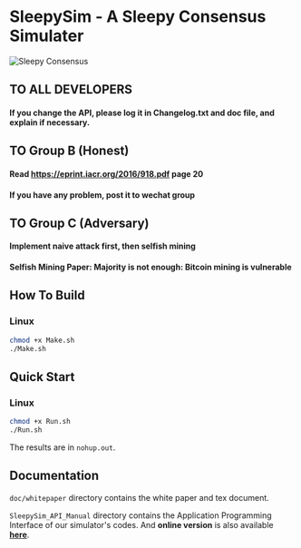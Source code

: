 # SleepySim - A Sleepy Consensus Simulater
![Sleepy Consensus](https://pbs.twimg.com/media/C1g0M5zW8AIKR0K.jpg)

## TO ALL DEVELOPERS
#### If you change the API, please log it in Changelog.txt and **doc** file, and explain if necessary.

## TO Group B (Honest)
#### Read https://eprint.iacr.org/2016/918.pdf page 20
#### If you have any problem, post it to wechat group

## TO Group C (Adversary)
#### Implement naive attack first, then selfish mining
#### Selfish Mining Paper: Majority is not enough: Bitcoin mining is vulnerable

## How To Build

### Linux

```bash
chmod +x Make.sh
./Make.sh
```

## Quick Start

### Linux

```bash
chmod +x Run.sh
./Run.sh
```

The results are in `nohup.out`.

## Documentation

`doc/whitepaper` directory contains the white paper and tex document.

`SleepySim_API_Manual` directory contains the Application Programming Interface of our simulator's codes. And **online version** is also available [**here**](https://initc3.github.io/sleepysim/).
